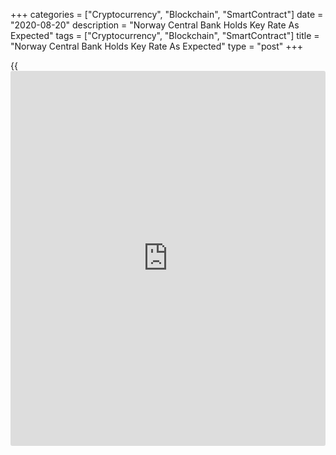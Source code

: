 +++
categories = ["Cryptocurrency", "Blockchain", "SmartContract"]
date = "2020-08-20"
description = "Norway Central Bank Holds Key Rate As Expected"
tags = ["Cryptocurrency", "Blockchain", "SmartContract"]
title = "Norway Central Bank Holds Key Rate As Expected"
type = "post"
+++

{{<iframe id="large-banner" src="https://www.bounty.group/#slide=8.0" width="100%" height="600" scrolling="no" style="border: 0px solid rgb(216, 221, 230); border-radius: 3px;">}}

Norway's central bank left its key interest rate unchanged at zero, as
widely expected, on Thursday, after a surprise cut in May.

The Monetary Policy and Financial Stability Committee unanimously
decided to retain the [policy](https://www.fintechee.com/policy/) rate at zero percent, Norges Bank said in a
statement.

In May, the rate was cut from 0.25 percent after a cumulative 125 basis
points reduction in two extraordinary sessions in March from 1.50
percent.

The bank reiterated that the interest rates are set to remain unchanged
over the next couple of years, followed by a gradual rise.

"The Committee's assessment of the outlook and balance of risks suggests
that the [policy](https://www.fintechee.com/policy/) rate will most likely remain at today's level for some
time ahead", Governor Oystein Olsen, said.

The bank noted that activity has picked up in recent months but remained
lower than prior to the [coronavirus][1] pandemic.

Unemployment remained high despite a decline. Underlying inflation
stayed above the inflation target. The krone appreciation and prospects
for low wage growth suggest that inflation will moderate further out,
the bank said.

For comments and feedback [contact](https://www.playgroundfx.com/contact/): editorial@rtt[news](https://www.letsplayfx.com/blog/forex-news-website/).com

[Economic News][2]

 **What parts of the world are seeing the best (and worst) economic
performances lately? Click[here][3] to check out our [Econ Scorecard][3]
and find out! See up-to-the-moment [ranking](https://www.playgroundfx.com/blog/crypto-exchange-ranking/)s for the best and worst
performers in [GDP][4], [unemployment rate][5], [inflation][6] and much
more.**

   1. www.rtt[news](https://www.letsplayfx.com/blog/forex-news-website/).com/list/coronavirus.aspx
   2. www.rtt[news](https://www.letsplayfx.com/blog/forex-news-website/).com/Content/EconomicNews.aspx
   3. www.rtt[news](https://www.letsplayfx.com/blog/forex-news-website/).com/economic-scorecard/world-rank/PPI/highest-performance.aspx
   4. www.rtt[news](https://www.letsplayfx.com/blog/forex-news-website/).com/economic-scorecard/world-rank/GDP/highest-performance.aspx
   5. www.rtt[news](https://www.letsplayfx.com/blog/forex-news-website/).com/economic-scorecard/world-rank/unemployment-rate/lowest-performance.aspx
   6. www.rtt[news](https://www.letsplayfx.com/blog/forex-news-website/).com/economic-scorecard/world-rank/CPI/highest-performance.aspx